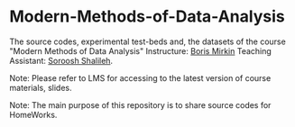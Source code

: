 # Modern-Methods-of-Data-Analysis


The source codes, experimental test-beds and, the datasets of the course
"Modern Methods of Data Analysis"
Instructure: [Boris Mirkin](https://www.hse.ru/en/staff/bmirkin)
Teaching Assistant: [Soroosh Shalileh](https://www.hse.ru/en/org/persons/316426865).

Note: Please refer to LMS for accessing to the latest version of course materials, slides.

Note: The main purpose of this repository is to share source codes for HomeWorks.
